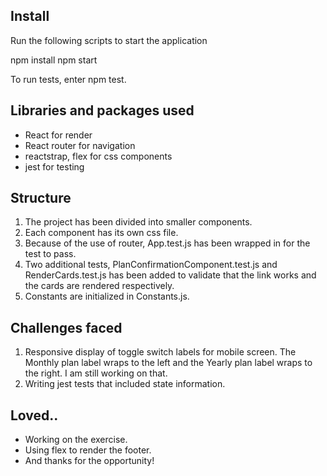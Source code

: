 Install
--------
Run the following scripts to start the application

npm install
npm start

To run tests, enter npm test.

Libraries and packages used
---------------------------
* React for render
* React router for navigation
* reactstrap, flex for css components
* jest for testing

Structure
---------
1. The project has been divided into smaller components.
2. Each component has its own css file.
3. Because of the use of router, App.test.js has been wrapped in <MemoryRouter /> for the test to pass.
4. Two additional tests, PlanConfirmationComponent.test.js and RenderCards.test.js has been added to validate that the link works and the cards are rendered respectively.
5. Constants are initialized in Constants.js.

Challenges faced
-----------------
1. Responsive display of toggle switch labels for mobile screen. The Monthly plan label wraps to the left and the Yearly plan label wraps to the right. I am still working on that.
2. Writing jest tests that included state information.

Loved..
------
* Working on the exercise.
* Using flex to render the footer.
* And thanks for the opportunity!




